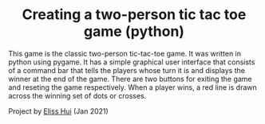<h1 align="center">Creating a two-person tic tac toe game (python)</h1>

This game is the classic two-person tic-tac-toe game. It was written in python using pygame. It has a simple graphical user interface that consists of a command bar that tells the players whose turn it is and displays the winner at the end of the game. There are two buttons for exiting the game and reseting the game respectively. When a player wins, a red line is drawn across the winning set of dots or crosses.

Project by [Eliss Hui](https://github.com/elisshui "Eliss Hui") (Jan 2021)

